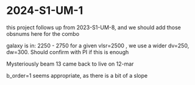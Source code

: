 # 2024-S1-UM-1

this project follows up from 2023-S1-UM-8, and we should add those obsnums here for the combo

galaxy is in: 2250 - 2750   for a given vlsr=2500 , we use a wider dv=250, dw=300. Should confirm with PI if this is enough

Mysteriously beam 13 came back to live on 12-mar

b_order=1 seems appropriate, as there is a bit of a slope
